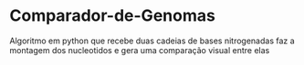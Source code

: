 # Comparador-de-Genomas
Algoritmo em python que recebe duas cadeias de bases nitrogenadas faz a montagem dos nucleotidos e gera uma comparação visual entre elas
